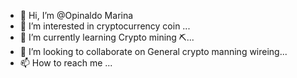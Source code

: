 - 👋 Hi, I’m @Opinaldo Marina
- 👀 I’m interested in cryptocurrency coin  ...
- 🌱 I’m currently learning  Crypto mining ⛏️...
- 💞️ I’m looking to collaborate on General crypto manning wireing...
- 📫 How to reach me ...

<!---

Opinaldo/Opinaldo24-7EmpireCoin.com 

com.legitopinaldomarina@gmail.com,  

opinaldmarina@hotmail.com 

@opinaldomarina24 

is a ✨ special ✨ repository because its `README.md` (this file) appears on your GitHub profile.
You can click the Preview link to take a look at your changes.
--->
